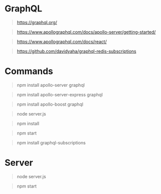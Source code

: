 # GraphQL

> https://graphql.org/

> https://www.apollographql.com/docs/apollo-server/getting-started/

> https://www.apollographql.com/docs/react/

> https://github.com/davidyaha/graphql-redis-subscriptions


# Commands

> npm install apollo-server graphql

> npm install apollo-server-express graphql

> npm install apollo-boost graphql

> node server.js

> npm install

> npm start

> npm install graphql-subscriptions


# Server 

> node server.js

> npm start

